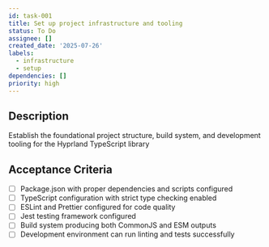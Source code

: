 ```yaml
---
id: task-001
title: Set up project infrastructure and tooling
status: To Do
assignee: []
created_date: '2025-07-26'
labels:
  - infrastructure
  - setup
dependencies: []
priority: high
---
```


## Description

Establish the foundational project structure, build system, and development tooling for the Hyprland TypeScript library

## Acceptance Criteria

- [ ] Package.json with proper dependencies and scripts configured
- [ ] TypeScript configuration with strict type checking enabled
- [ ] ESLint and Prettier configured for code quality
- [ ] Jest testing framework configured
- [ ] Build system producing both CommonJS and ESM outputs
- [ ] Development environment can run linting and tests successfully
